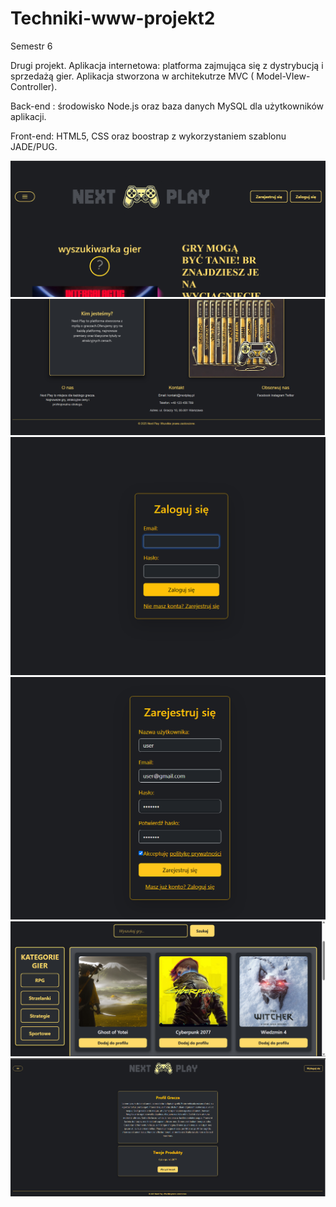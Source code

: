 # Techniki-www-projekt2

Semestr 6

Drugi projekt. Aplikacja internetowa: platforma zajmująca się z dystrybucją i sprzedażą gier.
Aplikacja  stworzona w architekutrze MVC ( Model-VIew-Controller).

Back-end : środowisko Node.js oraz baza danych MySQL dla użytkowników aplikacji.

Front-end: HTML5, CSS oraz boostrap z wykorzystaniem szablonu JADE/PUG. 

![image alt](https://github.com/lukasz-malec/Techniki-www-projekt2/blob/main/strona-glowna.png?raw=true)
![image alt](https://github.com/lukasz-malec/Techniki-www-projekt2/blob/main/strona-glowna2.png?raw=true)
![image alt](https://github.com/lukasz-malec/Techniki-www-projekt2/blob/main/zaloguj.png?raw=true)
![image alt](https://github.com/lukasz-malec/Techniki-www-projekt2/blob/main/zarejstruj.png?raw=true)
![image alt](https://github.com/lukasz-malec/Techniki-www-projekt2/blob/main/biblioteka.png?raw=true)
![image alt](https://github.com/lukasz-malec/Techniki-www-projekt2/blob/main/profil.png?raw=true)

